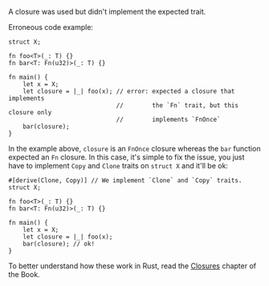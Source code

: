 A closure was used but didn't implement the expected trait.

Erroneous code example:

```compile_fail,E0525
struct X;

fn foo<T>(_: T) {}
fn bar<T: Fn(u32)>(_: T) {}

fn main() {
    let x = X;
    let closure = |_| foo(x); // error: expected a closure that implements
                              //        the `Fn` trait, but this closure only
                              //        implements `FnOnce`
    bar(closure);
}
```

In the example above, `closure` is an `FnOnce` closure whereas the `bar`
function expected an `Fn` closure. In this case, it's simple to fix the issue,
you just have to implement `Copy` and `Clone` traits on `struct X` and it'll
be ok:

```
#[derive(Clone, Copy)] // We implement `Clone` and `Copy` traits.
struct X;

fn foo<T>(_: T) {}
fn bar<T: Fn(u32)>(_: T) {}

fn main() {
    let x = X;
    let closure = |_| foo(x);
    bar(closure); // ok!
}
```

To better understand how these work in Rust, read the [Closures][closures]
chapter of the Book.

[closures]: https://doc.rust-lang.org/book/ch13-01-closures.html
